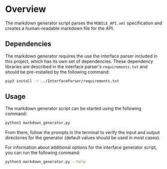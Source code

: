 # Overview

The markdown generator script parses the `MOBILE_API.xml` specification and creates a human-readable markdown file for the API.

## Dependencies

The markdown generator requires the use the interface parser included in this project, which has its own set of dependencies. These dependency libraries are described in the interface parser's `requirements.txt` and should be pre-installed by the following command:

```bash
pip3 install -r ../InterfaceParser/requirements.txt
```

## Usage

The markdown generator script can be started using the following command:

```bash
python3 markdown_generator.py
```

From there, follow the prompts in the terminal to verify the input and output directories for the generator (default values should be used in most cases).

For information about additional options for the interface generator script, you can run the following command:

```bash
python3 markdown_generator.py --help
```
